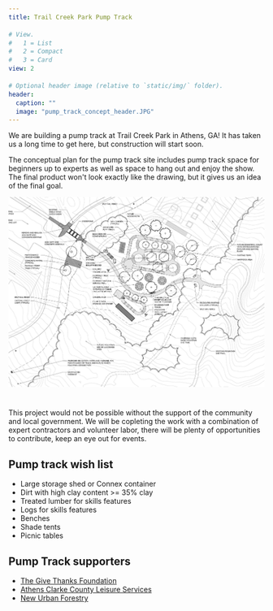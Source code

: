 ```yaml
---
title: Trail Creek Park Pump Track

# View.
#   1 = List
#   2 = Compact
#   3 = Card
view: 2

# Optional header image (relative to `static/img/` folder).
header:
  caption: ""
  image: "pump_track_concept_header.JPG"
---
```


We are building a pump track at Trail Creek Park in Athens, GA! It has taken us a long time to get here, but construction will start soon.

The conceptual plan for the pump track site includes pump track space for beginners up to experts as well as space to hang out and enjoy the show. The final product won't look exactly like the drawing, but it gives us an idea of the final goal.

<img src="Pump Track concept grab.JPG" width="1300">

# 
This project would not be possible without the support of the community and local government. We will be copleting the work with a combination of expert contractors and volunteer labor, there will be plenty of opportunities to contribute, keep an eye out for events.

## Pump track wish list

+ Large storage shed or Connex container
+ Dirt with high clay content >= 35% clay
+ Treated lumber for skills features
+ Logs for skills features
+ Benches
+ Shade tents
+ Picnic tables

## Pump Track supporters

+ [The Give Thanks Foundation](https://www.facebook.com/GiveThanks8k/)
+ [Athens Clarke County Leisure Services](https://www.athensclarkecounty.com/148/Leisure-Services)
+ [New Urban Forestry](https://newurbanforestry.com/)
